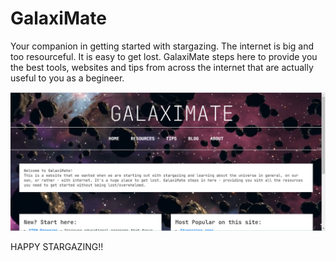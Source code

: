 # GalaxiMate
Your companion in getting started with stargazing. The internet is big and too resourceful. It is easy to get lost. GalaxiMate steps here to provide you the best tools, websites and tips from across the internet that are actually useful to you as a begineer.

![Screenshot of the landing page.](https://github.com/NishthaSharma22/GalaxiMate/blob/main/Screenshot%202024-06-19%20123228.png)

HAPPY STARGAZING!!
